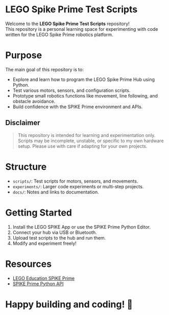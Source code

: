 # LEGO Spike Prime Test Scripts

Welcome to the **LEGO Spike Prime Test Scripts** repository!  
This repository is a personal learning space for experimenting with code written for the LEGO Spike Prime robotics platform.

# Purpose

The main goal of this repository is to:
- Explore and learn how to program the LEGO Spike Prime Hub using Python.
- Test various motors, sensors, and configuration scripts.
- Prototype small robotics functions like movement, line following, and obstacle avoidance.
- Build confidence with the SPIKE Prime environment and APIs.

## Disclaimer

> This repository is intended for learning and experimentation only.
> Scripts may be incomplete, unstable, or specific to my own hardware setup. Please use with care if adapting for your own projects.

# Structure

- `scripts/`: Test scripts for motors, sensors, and movements.
- `experiments/`: Larger code experiments or multi-step projects.
- `docs/`: Notes and links to documentation.

# Getting Started

1. Install the LEGO SPIKE App or use the SPIKE Prime Python Editor.
2. Connect your hub via USB or Bluetooth.
3. Upload test scripts to the hub and run them.
4. Modify and experiment freely!

# Resources

- [LEGO Education SPIKE Prime](https://education.lego.com/en-us/products/lego-education-spike-prime-set/45678)
- [SPIKE Prime Python API](https://lego.github.io/MINDSTORMS-Robot-Inventor-hub-API/)

# Happy building and coding! 🤖  
